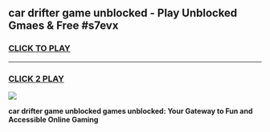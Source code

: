 
## car drifter game unblocked - Play Unblocked Gmaes & Free #s7evx
<h3>
<a href="https://news.freeplayer.one?title=car_drifter_game_unblocked&ref=03M">CLICK TO PLAY</a></h3>
<hr>

<h3>
<a href="https://news.freeplayer.one?title=car_drifter_game_unblocked&ref=03M">CLICK 2 PLAY</a>
  
</h3>

<a href="https://news.freeplayer.one?title=car_drifter_game_unblocked&ref=03M"><img src="https://clearcache.store/games.png"></a>


**car drifter game unblocked games unblocked: Your Gateway to Fun and Accessible Online Gaming**
